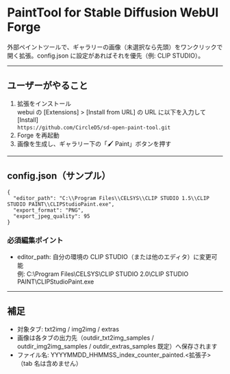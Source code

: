 # PaintTool for Stable Diffusion WebUI Forge

外部ペイントツールで、ギャラリーの画像（未選択なら先頭）をワンクリックで開く拡張。config.json に設定があればそれを優先（例: CLIP STUDIO）。

---

## ユーザーがやること

1. 拡張をインストール  
   webui の [Extensions] > [Install from URL] の URL に以下を入力して [Install]  
    `https://github.com/CircleD5/sd-open-paint-tool.git`
2. Forge を再起動
3. 画像を生成し、ギャラリー下の「🖌️ Paint」ボタンを押す

---

## config.json（サンプル）
```
{
  "editor_path": "C:\\Program Files\\CELSYS\\CLIP STUDIO 1.5\\CLIP STUDIO PAINT\\CLIPStudioPaint.exe",
  "export_format": "PNG",
  "export_jpeg_quality": 95
}
```
### 必須編集ポイント
- editor_path: 自分の環境の CLIP STUDIO（または他のエディタ）に変更可能  
  例: C:\\Program Files\\CELSYS\\CLIP STUDIO 2.0\\CLIP STUDIO PAINT\\CLIPStudioPaint.exe

---

## 補足
- 対象タブ: txt2img / img2img / extras  
- 画像は各タブの出力先（outdir_txt2img_samples / outdir_img2img_samples / outdir_extras_samples 既定）へ保存されます  
- ファイル名: YYYYMMDD_HHMMSS_index_counter_painted.<拡張子>（tab 名は含めません）  
